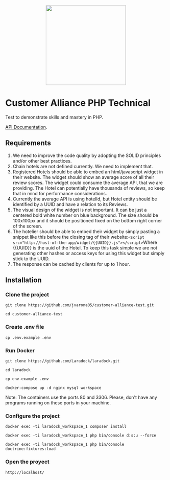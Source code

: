 <p align="center"><img src="https://go.customer-alliance.com/build/images/logo.png?75938931" width="250"></p>

# Customer Alliance PHP Technical

Test to demonstrate skills and mastery in PHP. 

[API Documentation](https://jvarona05.github.io/customer-alliance-test/public/api.html).

## Requirements

1. We need to improve the code quality by adopting the SOLID principles and/or other best practices.
2. Chain hotels are not defined currently. We need to implement that.
3. Registered Hotels should be able to embed an html/javascript widget in their website.
  The widget should show an average score of all their review scores.
  The widget could consume the average API, that we are providing. The Hotel can potentially have thousands of reviews, so keep that in mind for performance considerations.
4. Currently the average API is using hotelId, but Hotel entity should be identified by a UUID and have a relation to its Reviews.
5. The visual design of the widget is not important. It can be just a centered bold white number on blue background. The size should be 100x100px and it should be positioned fixed on the bottom right corner of the screen.
6. The hotelier should be able to embed their widget by simply pasting a snippet like this before the closing </body> tag of their website:`<script src="http://host-of-the-app/widget/{{UUID}}.js"></script>`Where {{UUID}} is the uuid of the Hotel. To keep this task simple we are not generating other hashes or access keys for using this widget but simply stick to the UUID.
7. The response can be cached by clients for up to 1 hour.

## Installation

### Clone the project

```
git clone https://github.com/jvarona05/customer-alliance-test.git

cd customer-alliance-test
```

### Create .env file

```
cp .env.example .env
```

### Run Docker

```
git clone https://github.com/Laradock/laradock.git

cd laradock

cp env-example .env

docker-compose up -d nginx mysql workspace 
```

Note: The containers use the ports 80 and 3306. Please,
don't have any programs running on these ports in your machine.

### Configure the project

```
docker exec -ti laradock_workspace_1 composer install

docker exec -ti laradock_workspace_1 php bin/console d:s:u --force

docker exec -ti laradock_workspace_1 php bin/console doctrine:fixtures:load
```

### Open the proyect

```
http://localhost/
```
